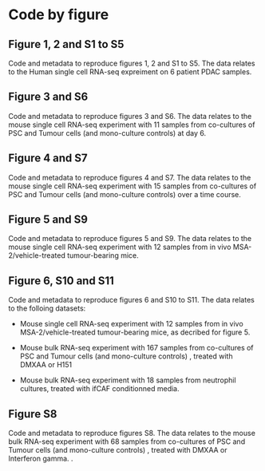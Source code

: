 # Code by figure

## Figure 1, 2 and S1 to S5

Code and metadata to reproduce figures 1, 2 and S1 to S5. The data relates to the Human single cell RNA-seq expreiment on 6 patient PDAC samples.

## Figure 3 and S6

Code and metadata to reproduce figures 3 and S6. The data relates to the mouse single cell RNA-seq experiment with 11 samples from co-cultures of PSC and Tumour cells (and mono-culture controls) at day 6.

## Figure 4 and S7

Code and metadata to reproduce figures 4 and S7. The data relates to the mouse single cell RNA-seq experiment with 15 samples from co-cultures of PSC and Tumour cells (and mono-culture controls) over a time course.

## Figure 5 and S9

Code and metadata to reproduce figures 5 and S9. The data relates to the mouse single cell RNA-seq experiment with 12 samples from in vivo MSA-2/vehicle-treated tumour-bearing mice.

## Figure 6, S10 and S11

Code and metadata to reproduce figures 6 and S10 to S11. The data relates to the folloing datasets:

-   Mouse single cell RNA-seq experiment with 12 samples from in vivo MSA-2/vehicle-treated tumour-bearing mice, as decribed for figure 5.

-   Mouse bulk RNA-seq experiment with 167 samples from co-cultures of PSC and Tumour cells (and mono-culture controls) , treated with DMXAA or H151

-   Mouse bulk RNA-seq experiment with 18 samples from neutrophil cultures, treated with ifCAF conditionned media.

## Figure S8

Code and metadata to reproduce figures S8. The data relates to the mouse bulk RNA-seq experiment with 68 samples from co-cultures of PSC and Tumour cells (and mono-culture controls) , treated with DMXAA or Interferon gamma. .
